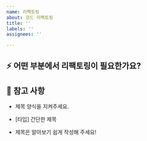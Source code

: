 ```yaml
---
name: 리펙토링
about: 코드 리펙토링
title: ''
labels: ''
assignees: ''

---
```


## :zap: 어떤 부분에서 리팩토링이 필요한가요?

## :memo: 참고 사항

- 제목 양식을 지켜주세요.

- [타입] 간단한 제목

- 제목은 알아보기 쉽게 작성해 주세요!
